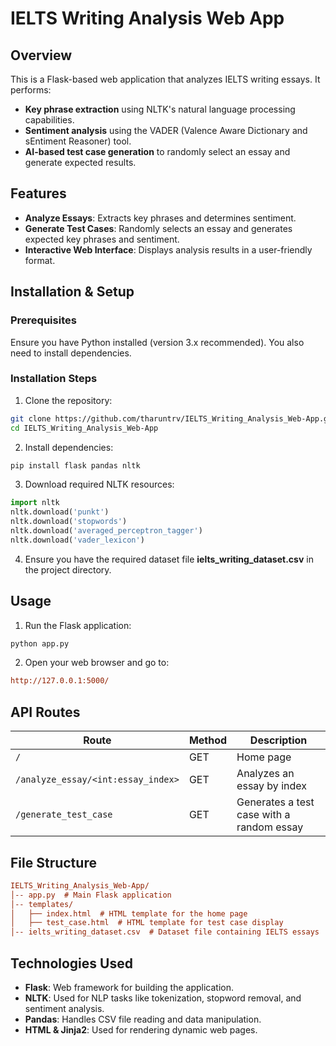 # IELTS Writing Analysis Web App

## Overview

This is a Flask-based web application that analyzes IELTS writing essays. It performs:

- **Key phrase extraction** using NLTK's natural language processing capabilities.
- **Sentiment analysis** using the VADER (Valence Aware Dictionary and sEntiment Reasoner) tool.
- **AI-based test case generation** to randomly select an essay and generate expected results.

## Features

- **Analyze Essays**: Extracts key phrases and determines sentiment.
- **Generate Test Cases**: Randomly selects an essay and generates expected key phrases and sentiment.
- **Interactive Web Interface**: Displays analysis results in a user-friendly format.

## Installation & Setup

### Prerequisites

Ensure you have Python installed (version 3.x recommended). You also need to install dependencies.

### Installation Steps

1. Clone the repository:

```bash
git clone https://github.com/tharuntrv/IELTS_Writing_Analysis_Web-App.git
cd IELTS_Writing_Analysis_Web-App

```

2. Install dependencies:

```bash
pip install flask pandas nltk
```

3. Download required NLTK resources:

```python
import nltk
nltk.download('punkt')
nltk.download('stopwords')
nltk.download('averaged_perceptron_tagger')
nltk.download('vader_lexicon')

```

4. Ensure you have the required dataset file __ielts_writing_dataset.csv__ in the project directory.

## Usage

1. Run the Flask application:

```bash
python app.py

```

2. Open your web browser and go to:

```ini
http://127.0.0.1:5000/

```

## API Routes

| Route | Method | Description |
|--------|--------|-------------|
| `/` | GET | Home page |
| `/analyze_essay/<int:essay_index>` | GET | Analyzes an essay by index |
| `/generate_test_case` | GET | Generates a test case with a random essay |

## File Structure

```ini
IELTS_Writing_Analysis_Web-App/
│-- app.py  # Main Flask application
│-- templates/
│   ├── index.html  # HTML template for the home page
│   ├── test_case.html  # HTML template for test case display
│-- ielts_writing_dataset.csv  # Dataset file containing IELTS essays

```

## Technologies Used

- **Flask**: Web framework for building the application.
- **NLTK**: Used for NLP tasks like tokenization, stopword removal, and sentiment analysis.
- **Pandas**: Handles CSV file reading and data manipulation.
- **HTML & Jinja2**: Used for rendering dynamic web pages.
